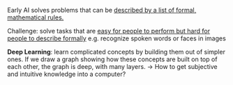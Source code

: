 Early AI solves problems that can be <u>described by a list of formal, mathematical rules.</u>

Challenge: solve tasks that are <u>easy for people to perform but hard for people to describe formally</u>
e.g. recognize spoken words or faces in images

<b>Deep Learning</b>: learn complicated concepts by building them out of simpler ones. If we draw a graph showing how these concepts are built on top of each other, the graph is deep, with many layers.
-> How to get subjective and intuitive knowledge into a computer?


